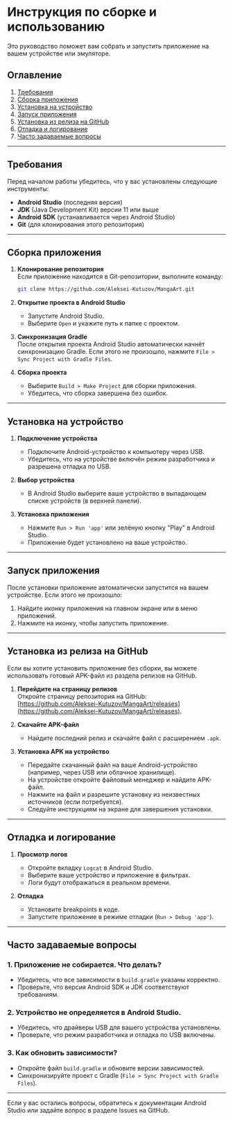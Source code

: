 # Инструкция по сборке и использованию

Это руководство поможет вам собрать и запустить приложение на вашем устройстве или эмуляторе.

## Оглавление
1. [Требования](#требования)
2. [Сборка приложения](#сборка-приложения)
3. [Установка на устройство](#установка-на-устройство)
4. [Запуск приложения](#запуск-приложения)
5. [Установка из релиза на GitHub](#установка-из-релиза-на-github)
6. [Отладка и логирование](#отладка-и-логирование)
7. [Часто задаваемые вопросы](#часто-задаваемые-вопросы)

---

## Требования

Перед началом работы убедитесь, что у вас установлены следующие инструменты:

- **Android Studio** (последняя версия)
- **JDK** (Java Development Kit) версии 11 или выше
- **Android SDK** (устанавливается через Android Studio)
- **Git** (для клонирования этого репозитория)

---

## Сборка приложения

1. **Клонирование репозитория**  
   Если приложение находится в Git-репозитории, выполните команду:
   ```bash
   git clone https://github.com/Aleksei-Kutuzov/MangaArt.git
   ```

2. **Открытие проекта в Android Studio**  
   - Запустите Android Studio.
   - Выберите `Open` и укажите путь к папке с проектом.

3. **Синхронизация Gradle**  
   После открытия проекта Android Studio автоматически начнёт синхронизацию Gradle. Если этого не произошло, нажмите `File > Sync Project with Gradle Files`.

4. **Сборка проекта**  
   - Выберите `Build > Make Project` для сборки приложения.
   - Убедитесь, что сборка завершена без ошибок.

---

## Установка на устройство

1. **Подключение устройства**  
   - Подключите Android-устройство к компьютеру через USB.
   - Убедитесь, что на устройстве включён режим разработчика и разрешена отладка по USB.

2. **Выбор устройства**  
   - В Android Studio выберите ваше устройство в выпадающем списке устройств (в верхней панели).

3. **Установка приложения**  
   - Нажмите `Run > Run 'app'` или зелёную кнопку "Play" в Android Studio.
   - Приложение будет установлено на ваше устройство.

---

## Запуск приложения

После установки приложение автоматически запустится на вашем устройстве. Если этого не произошло:

1. Найдите иконку приложения на главном экране или в меню приложений.
2. Нажмите на иконку, чтобы запустить приложение.

---

## Установка из релиза на GitHub

Если вы хотите установить приложение без сборки, вы можете использовать готовый APK-файл из раздела релизов на GitHub.

1. **Перейдите на страницу релизов**  
   Откройте страницу репозитория на GitHub: [https://github.com/Aleksei-Kutuzov/MangaArt/releases](https://github.com/Aleksei-Kutuzov/MangaArt/releases).

2. **Скачайте APK-файл**  
   - Найдите последний релиз и скачайте файл с расширением `.apk`.

3. **Установка APK на устройство**  
   - Передайте скачанный файл на ваше Android-устройство (например, через USB или облачное хранилище).
   - На устройстве откройте файловый менеджер и найдите APK-файл.
   - Нажмите на файл и разрешите установку из неизвестных источников (если потребуется).
   - Следуйте инструкциям на экране для завершения установки.

---

## Отладка и логирование

1. **Просмотр логов**  
   - Откройте вкладку `Logcat` в Android Studio.
   - Выберите ваше устройство и приложение в фильтрах.
   - Логи будут отображаться в реальном времени.

2. **Отладка**  
   - Установите breakpoints в коде.
   - Запустите приложение в режиме отладки (`Run > Debug 'app'`).

---

## Часто задаваемые вопросы

### 1. Приложение не собирается. Что делать?
- Убедитесь, что все зависимости в `build.gradle` указаны корректно.
- Проверьте, что версия Android SDK и JDK соответствуют требованиям.

### 2. Устройство не определяется в Android Studio.
- Убедитесь, что драйверы USB для вашего устройства установлены.
- Проверьте, что режим разработчика и отладка по USB включены.

### 3. Как обновить зависимости?
- Откройте файл `build.gradle` и обновите версии зависимостей.
- Синхронизируйте проект с Gradle (`File > Sync Project with Gradle Files`).

---

Если у вас остались вопросы, обратитесь к документации Android Studio или задайте вопрос в разделе Issues на GitHub.
